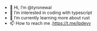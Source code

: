 - 👋 Hi, I’m @tyronewal
- 👀 I’m interested in coding with typescript
- 🌱 I’m currently learning more about rust
- 📫 How to reach me .https://t.me/Ipdevv

<!---
tyronewal/tyronewal is a ✨ special ✨ repository because its `README.md` (this file) appears on your GitHub profile.
You can click the Preview link to take a look at your changes.
--->
